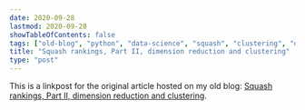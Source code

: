 ```yaml
---
date: 2020-09-28
lastmod: 2020-09-28
showTableOfContents: false
tags: ["old-blog", "python", "data-science", "squash", "clustering", "dimensionality-reduction"]
title: "Squash rankings, Part II, dimension reduction and clustering"
type: "post"
---
```


This is a linkpost for the original article hosted on my old blog: [Squash rankings, Part II, dimension reduction and clustering](https://lovkush-a.github.io/python/data%20science/2020/09/28/squash2.html). 